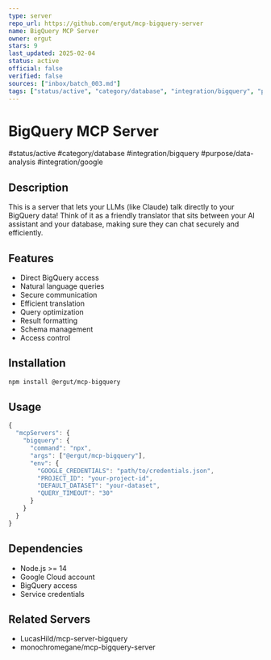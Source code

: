 ```yaml
---
type: server
repo_url: https://github.com/ergut/mcp-bigquery-server
name: BigQuery MCP Server
owner: ergut
stars: 9
last_updated: 2025-02-04
status: active
official: false
verified: false
sources: ["inbox/batch_003.md"]
tags: ["status/active", "category/database", "integration/bigquery", "purpose/data-analysis", "integration/google"]
---
```


# BigQuery MCP Server

#status/active #category/database #integration/bigquery #purpose/data-analysis #integration/google

## Description

This is a server that lets your LLMs (like Claude) talk directly to your BigQuery data! Think of it as a friendly translator that sits between your AI assistant and your database, making sure they can chat securely and efficiently.

## Features

- Direct BigQuery access
- Natural language queries
- Secure communication
- Efficient translation
- Query optimization
- Result formatting
- Schema management
- Access control

## Installation

```bash
npm install @ergut/mcp-bigquery
```

## Usage

```javascript
{
  "mcpServers": {
    "bigquery": {
      "command": "npx",
      "args": ["@ergut/mcp-bigquery"],
      "env": {
        "GOOGLE_CREDENTIALS": "path/to/credentials.json",
        "PROJECT_ID": "your-project-id",
        "DEFAULT_DATASET": "your-dataset",
        "QUERY_TIMEOUT": "30"
      }
    }
  }
}
```

## Dependencies

- Node.js >= 14
- Google Cloud account
- BigQuery access
- Service credentials

## Related Servers

- LucasHild/mcp-server-bigquery
- monochromegane/mcp-bigquery-server